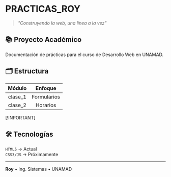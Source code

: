 # PRACTICAS_ROY

> *"Construyendo la web, una línea a la vez"*

## 📚 Proyecto Académico
Documentación de prácticas para el curso de Desarrollo Web en UNAMAD.

## 🗂️ Estructura

| Módulo | Enfoque |
|:------:|:-------:|
| clase_1 | Formularios |
| clase_2 | Horarios |
[!INPORTANT]
## 🛠️ Tecnologías
`HTML5` → Actual  
`CSS3/JS` → Próximamente

---
**Roy** • Ing. Sistemas • UNAMAD
